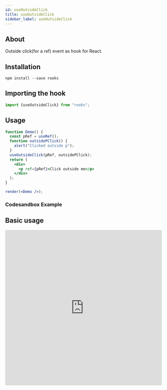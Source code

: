 ```yaml
---
id: useOutsideClick
title: useOutsideClick
sidebar_label: useOutsideClick
---
```


   

## About

Outside click(for a ref) event as hook for React.

## Installation

    npm install --save rooks

## Importing the hook

```javascript
import {useOutsideClick} from "rooks";
```

## Usage

```jsx
function Demo() {
  const pRef = useRef();
  function outsidePClick() {
    alert("Clicked outside p");
  }
  useOutsideClick(pRef, outsidePClick);
  return (
    <div>
      <p ref={pRef}>Click outside me</p>
    </div>
  );
}

render(<Demo />);
```

### Codesandbox Example

## Basic usage

<iframe src="https://codesandbox.io/embed/usenavigatorlanguage-pnk7f?fontsize=14&hidenavigation=1&theme=dark"
style="width:100%; height:500px; border:0; border-radius: 4px; overflow:hidden;"
title="useNavigatorLanguage"
allow="accelerometer; ambient-light-sensor; camera; encrypted-media; geolocation; gyroscope; hid; microphone; midi; payment; usb; vr; xr-spatial-tracking"
sandbox="allow-forms allow-modals allow-popups allow-presentation allow-same-origin allow-scripts"
/ >


## Join Bhargav's discord server
You can click on the floating discord icon at the bottom right of the screen and talk to us in our server.

